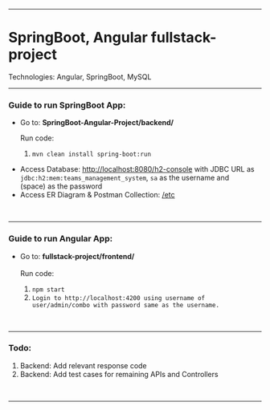<hr>
<h1>SpringBoot, Angular fullstack-project</h1>
Technologies: Angular, SpringBoot, MySQL
</br>
<hr>
<h3>Guide to run SpringBoot App:</h3>
<ul>
	<li>Go to: <strong>SpringBoot-Angular-Project/backend/</strong></li>
	<p>Run code:
		<ol>
			<li><code style="user-select: all;">mvn clean install spring-boot:run</code></li>
		</ol>
		</p>
		<li>Access Database: <a href="http://localhost:8080/h2-console">http://localhost:8080/h2-console</a> with JDBC URL as <code>jdbc:h2:mem:teams_management_system</code>, <code>sa</code> as the username and <code> </code> (space) as the password</li>
		<li>Access ER Diagram & Postman Collection: <a href="https://github.com/sahilparekh1212/SpringBoot-Angular-Project/tree/main/etc" target="_blank">/etc</a></li>
</ul>
</br>
<hr>
<h3>Guide to run Angular App:</h3>
<ul>
	<li>Go to: <strong>fullstack-project/frontend/</strong></li>
	<br>Run code:
		<ol>
			<li><code style="user-select: all;">npm start</code></li>
			<li><code>Login to <a>http://localhost:4200</a> using username of user/admin/combo with password same as the username.</code></li>
		</ol>
</ul>
</br>
<hr>
<h3>Todo:</h3>
<ol>
	<li>Backend: Add relevant response code</li>
	<li>Backend: Add test cases for remaining APIs and Controllers</li>
</ol>
</br>
<hr>
